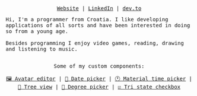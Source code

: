 <p align="center">
  <samp>
    <a href="https://matijanovosel.com">Website</a> |
    <a href="https://www.linkedin.com/in/matijanovosel">LinkedIn</a> |
    <a href="https://dev.to/matijanovosel">dev.to</a>
  </samp>
</p>
<samp>
  Hi, I'm a programmer from Croatia. I like developing applications of all sorts and have been interested in doing so from a young age.<br/><br />
  Besides programming I enjoy video games, reading, drawing and listening to music. <br /> <br />
</samp>
<p align="center">
  <samp>
    Some of my custom components: <br /> <br />
  </samp>
  <samp>
    <a href="https://github.com/MatijaNovosel/avatar-editor">🖼️ Avatar editor</a> |
    <a href="https://github.com/MatijaNovosel/vue-3-material-date-picker">📅 Date picker</a> |
    <a href="https://github.com/MatijaNovosel/vue-material-time-picker">🕐 Material time picker</a> |
    <a href="https://github.com/MatijaNovosel/vue-tree-view">🌳 Tree view</a> |
    <a href="https://github.com/MatijaNovosel/vue-degree-picker">📐 Degree picker</a> |
    <a href="https://github.com/MatijaNovosel/tri-state-checkbox">☑️ Tri state checkbox</a>
  </samp>
</div>
